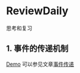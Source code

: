 # ReviewDaily
思考和复习


## 1. 事件的传递机制
[Demo](https://github.com/lxzzzzzz/ReviewDaily/tree/master/Event)
可以参见文章[事件传递](http://www.citynight.cn/Blog/15653376209289.html)